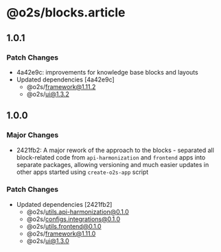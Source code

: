 # @o2s/blocks.article

## 1.0.1

### Patch Changes

- 4a42e9c: improvements for knowledge base blocks and layouts
- Updated dependencies [4a42e9c]
  - @o2s/framework@1.11.2
  - @o2s/ui@1.3.2

## 1.0.0

### Major Changes

- 2421fb2: A major rework of the approach to the blocks - separated all block-related code from `api-harmonization` and `frontend` apps into separate packages, allowing versioning and much easier updates in other apps started using `create-o2s-app` script

### Patch Changes

- Updated dependencies [2421fb2]
  - @o2s/utils.api-harmonization@0.1.0
  - @o2s/configs.integrations@0.1.0
  - @o2s/utils.frontend@0.1.0
  - @o2s/framework@1.11.0
  - @o2s/ui@1.3.0
